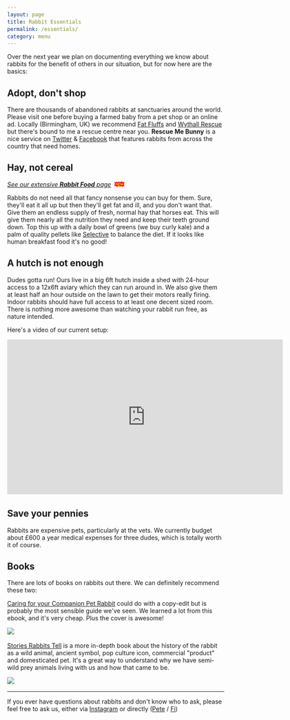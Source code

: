 ```yaml
---
layout: page
title: Rabbit Essentials
permalink: /essentials/
category: menu
---
```


Over the next year we plan on documenting everything we know about rabbits for the benefit of others in our situation, but for now here are the basics:

## Adopt, don't shop

There are thousands of abandoned rabbits at sanctuaries around the world. Please visit one before buying a farmed baby from a pet shop or an online ad. Locally (Birmingham, UK) we recommend [Fat Fluffs](http://www.fatfluffs.com) and [Wythall Rescue](http://wythallanimalsanctuary.org.uk/animal/rabbit/) but there's bound to me a rescue centre near you. **Rescue Me Bunny** is a nice service on [Twitter](https://twitter.com/rescuemebunny) & [Facebook](https://www.facebook.com/pg/RescueMeBunny/) that features rabbits from across the country that need homes. 

## Hay, not cereal

*[See our extensive **Rabbit Food** page](http://bunminster.uk/rabbit_food/)* ![](/images/new2.gif)

Rabbits do not need all that fancy nonsense you can buy for them. Sure, they'll eat it all up but then they'll get fat and ill, and you don't want that. Give them an endless supply of fresh, normal hay that horses eat. This will give them nearly all the nutrition they need and keep their teeth ground down. Top this up with a daily bowl of greens (we buy curly kale) and a palm of quality pellets like [Selective](http://amzn.to/2rUo7GL) to balance the diet. If it looks like human breakfast food it's no good! 


## A hutch is not enough

Dudes gotta run! Ours live in a big 6ft hutch inside a shed with 24-hour access to a 12x6ft aviary which they can run around in. We also give them at least half an hour outside on the lawn to get their motors really firing. Indoor rabbits should have full access to at least one decent sized room. There is nothing more awesome than watching your rabbit run free, as nature intended.

Here's a video of our current setup: 

<div class="vid"><iframe src="https://player.vimeo.com/video/261334566" width="640" height="360" frameborder="0" webkitallowfullscreen mozallowfullscreen allowfullscreen></iframe></div>


## Save your pennies

Rabbits are expensive pets, particularly at the vets. We currently budget about £600 a year medical expenses for three dudes, which is totally worth it of course.

## Books

There are lots of books on rabbits out there. We can definitely recommend these two:

[Caring for your Companion Pet Rabbit](http://amzn.to/2CaA9gN) could do with a copy-edit but is probably the most sensible guide we've seen. We learned a lot from this ebook, and it's very cheap. Plus the cover is awesome! 

[![](http://bunminster.uk/images/book-caring.jpg)](http://amzn.to/2CaA9gN)



[Stories Rabbits Tell](http://amzn.to/2lCYoNE) is a more in-depth book about the history of the rabbit as a wild animal, ancient symbol, pop culture icon, commercial "product" and domesticated pet. It's a great way to understand why we have semi-wild prey animals living with us and how that came to be. 

[![](http://bunminster.uk/images/book-stories.jpg)](http://amzn.to/2lCYoNE)

* * * 

If you ever have questions about rabbits and don't know who to ask, please feel free to ask us, either via [Instagram](http://instagram.com/bunminster/) or directly ([Pete](http://peteashton.com) / [Fi](http://fionacullinan.com/contact/))